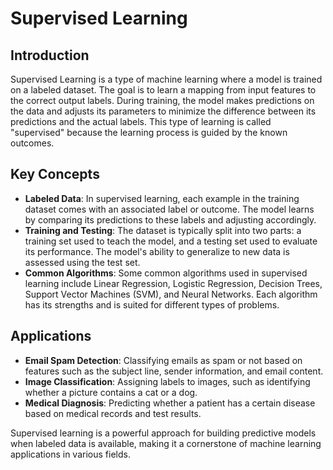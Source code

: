 # Supervised Learning

## Introduction
Supervised Learning is a type of machine learning where a model is trained on a labeled dataset. The goal is to learn a mapping from input features to the correct output labels. During training, the model makes predictions on the data and adjusts its parameters to minimize the difference between its predictions and the actual labels. This type of learning is called "supervised" because the learning process is guided by the known outcomes.

## Key Concepts
- **Labeled Data**: In supervised learning, each example in the training dataset comes with an associated label or outcome. The model learns by comparing its predictions to these labels and adjusting accordingly.
- **Training and Testing**: The dataset is typically split into two parts: a training set used to teach the model, and a testing set used to evaluate its performance. The model's ability to generalize to new data is assessed using the test set.
- **Common Algorithms**: Some common algorithms used in supervised learning include Linear Regression, Logistic Regression, Decision Trees, Support Vector Machines (SVM), and Neural Networks. Each algorithm has its strengths and is suited for different types of problems.

## Applications
- **Email Spam Detection**: Classifying emails as spam or not based on features such as the subject line, sender information, and email content.
- **Image Classification**: Assigning labels to images, such as identifying whether a picture contains a cat or a dog.
- **Medical Diagnosis**: Predicting whether a patient has a certain disease based on medical records and test results.

Supervised learning is a powerful approach for building predictive models when labeled data is available, making it a cornerstone of machine learning applications in various fields.

